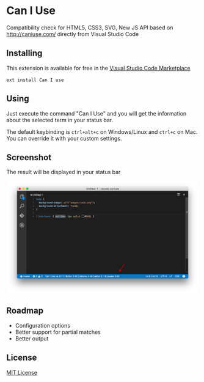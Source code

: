 # Can I Use

Compatibility check for HTML5, CSS3, SVG, New JS API based on http://caniuse.com/ directly from Visual Studio Code

## Installing

This extension is available for free in the [Visual Studio Code Marketplace](https://marketplace.visualstudio.com/items/akamud.vscode-caniuse)  
```
ext install Can I use
```

## Using

Just execute the command "Can I Use" and you will get the information about the selected term in your status bar.

The default keybinding is `ctrl+alt+c` on Windows/Linux and `ctrl+c` on Mac. You can override it with your custom settings.

## Screenshot

The result will be displayed in your status bar

![](https://raw.githubusercontent.com/akamud/vscode-caniuse/master/screenshot.png)

## Roadmap

* Configuration options
* Better support for partial matches
* Better output 

## License
[MIT License](https://raw.githubusercontent.com/akamud/vscode-caniuse/master/LICENSE)
